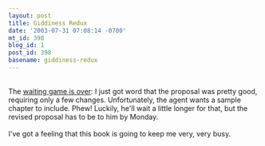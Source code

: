 ```yaml
---
layout: post
title: Giddiness Redux
date: '2003-07-31 07:08:14 -0700'
mt_id: 398
blog_id: 1
post_id: 398
basename: giddiness-redux
---
```

<br />The <a href="2003_07_20_diamonds.cfm#105916270830806657">waiting game is over</a>: I just got word that the proposal was pretty good, requiring only a few changes. Unfortunately, the agent wants a sample chapter to include. Phew! Luckily, he'll wait a little longer for that, but the revised proposal has to be to him by Monday.<br /><br />I've got a feeling that this book is going to keep me very, very busy.<br /><br /><br />
